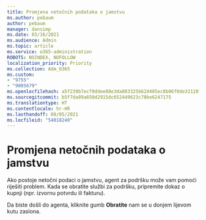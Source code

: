 ```yaml
---
title: Promjena netočnih podataka o jamstvu
ms.author: pebaum
author: pebaum
manager: dansimp
ms.date: 03/16/2021
ms.audience: Admin
ms.topic: article
ms.service: o365-administration
ROBOTS: NOINDEX, NOFOLLOW
localization_priority: Priority
ms.collection: Adm_O365
ms.custom:
- "9755"
- "9005679"
ms.openlocfilehash: a5f239b7ecf9ddee88e3da083325b62d485ec8b06f0de32128fc6a750044af36
ms.sourcegitcommit: b5f7da89a650d2915dc652449623c78be6247175
ms.translationtype: HT
ms.contentlocale: hr-HR
ms.lasthandoff: 08/05/2021
ms.locfileid: "54018240"
---
```

# <a name="change-incorrect-warranty-information"></a>Promjena netočnih podataka o jamstvu

Ako postoje netočni podaci o jamstvu, agent za podršku može vam pomoći riješiti problem. Kada se obratite službi za podršku, pripremite dokaz o kupnji (npr. izvornu potvrdu ili fakturu).

Da biste došli do agenta, kliknite gumb **Obratite** nam se u donjem lijevom kutu zaslona.